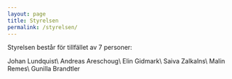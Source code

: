 ```yaml
---
layout: page
title: Styrelsen
permalink: /styrelsen/
---
```


Styrelsen består för tillfället av 7 personer:

Johan Lundquist\\
Andreas Areschoug\\
Elin Gidmark\\
Saiva Zalkalns\\
Malin Remes\\
Gunilla Brandtler	
